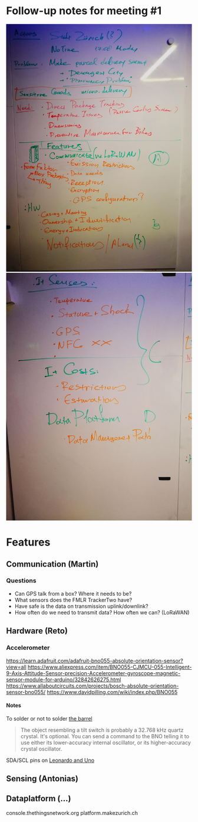 # Follow-up notes for meeting #1

![](meeting1a.jpg)
![](meeting1b.jpg)

# Features

## Communication (Martin)

### Questions

+ Can GPS talk from a box? Where it needs to be?
+ What sensors does the FMLR TrackerTwo have?
+ Have safe is the data on transmission uplink/downlink?
+ How often do we need to transmit data? How often we can? (LoRaWAN)

## Hardware (Reto)

### Accelerometer
https://learn.adafruit.com/adafruit-bno055-absolute-orientation-sensor?view=all
https://www.aliexpress.com/item/BNO055-CJMCU-055-Intelligent-9-Axis-Attitude-Sensor-precision-Accelerometer-gyroscope-magnetic-sensor-module-for-arduino/32842626275.html
https://www.allaboutcircuits.com/projects/bosch-absolute-orientation-sensor-bno055/
https://www.davidpilling.com/wiki/index.php/BNO055


#### Notes
To solder or not to solder [the barrel](https://forums.adafruit.com/viewtopic.php?f=19&t=118110)
> The object resembling a tilt switch is probably a 32.768 kHz quartz crystal. It's optional. You can send a command to the BNO telling it to use either its lower-accuracy internal oscillator, or its higher-accuracy crystal oscillator.

SDA/SCL pins on [Leonardo and Uno](https://arduino.stackexchange.com/a/160)

## Sensing (Antonias)

## Dataplatform (...)

console.thethingsnetwork.org
platform.makezurich.ch
